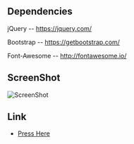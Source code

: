 


## Dependencies

jQuery   --                https://jquery.com/

Bootstrap     --           https://getbootstrap.com/

Font-Awesome    --         http://fontawesome.io/




## ScreenShot 
![ScreenShot](https://github.com/KobiHason/Web-image-Landing-page/blob/master/img/ScreenShot2.PNG)


## Link
* [Press Here](https://kobihason.github.io/Landing-page/)



